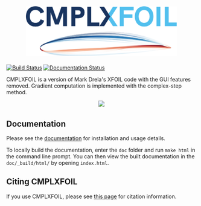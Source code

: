 <h2 align="center">
    <img src="/doc/assets/cmplxfoil_logo.svg" width="400" />
</h2>

[![Build Status](https://dev.azure.com/mdolab/Public/_apis/build/status/mdolab.CMPLXFOIL?repoName=mdolab%2FCMPLXFOIL&branchName=main)](https://dev.azure.com/mdolab/Public/_build/latest?definitionId=45&repoName=mdolab%2FCMPLXFOIL&branchName=main)
[![Documentation Status](https://readthedocs.com/projects/mdolab-cmplxfoil/badge/?version=latest&token=79105dee7e015d89159cb837b8f5301e6ec5fa28acb4aec0b5cb06ad1cc06f48)](https://mdolab-cmplxfoil.readthedocs-hosted.com/en/latest/?badge=latest)

CMPLXFOIL is a version of Mark Drela's XFOIL code with the GUI features removed.
Gradient computation is implemented with the complex-step method.

<p align="center">
  <img src="/doc/assets/airfoil_opt.gif" width="500">
</p>

Documentation
-------------
Please see the [documentation](https://mdolab-pyxlight.readthedocs-hosted.com/en/latest/) for installation and usage details.

To locally build the documentation, enter the ``doc`` folder and run ``make html`` in the command line prompt.
You can then view the built documentation in the ``doc/_build/html/`` by opening ``index.html``.

Citing CMPLXFOIL
---------------
If you use CMPLXFOIL, please see [this page](https://mdolab-pyxlight.readthedocs-hosted.com/en/latest/citation.html) for citation information.
